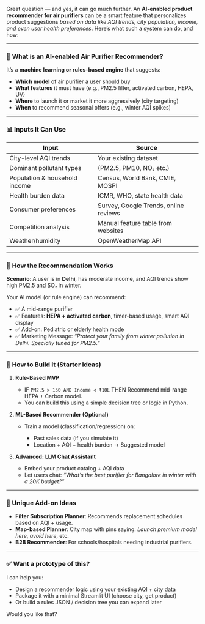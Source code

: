 Great question — and yes, it can go much further. An **AI-enabled product recommender for air purifiers** can be a smart feature that personalizes product suggestions *based on data like AQI trends, city population, income, and even user health preferences*. Here’s what such a system can do, and how:

---

### 🧠 **What is an AI-enabled Air Purifier Recommender?**

It’s a **machine learning or rules-based engine** that suggests:

* **Which model** of air purifier a user should buy
* **What features** it must have (e.g., PM2.5 filter, activated carbon, HEPA, UV)
* **Where** to launch it or market it more aggressively (city targeting)
* **When** to recommend seasonal offers (e.g., winter AQI spikes)

---

### 📊 **Inputs It Can Use**

| Input                         | Source                                |
| ----------------------------- | ------------------------------------- |
| City-level AQI trends         | Your existing dataset                 |
| Dominant pollutant types      | (PM2.5, PM10, NO₂ etc.)               |
| Population & household income | Census, World Bank, CMIE, MOSPI       |
| Health burden data            | ICMR, WHO, state health data          |
| Consumer preferences          | Survey, Google Trends, online reviews |
| Competition analysis          | Manual feature table from websites    |
| Weather/humidity              | OpenWeatherMap API                    |

---

### 🧩 **How the Recommendation Works**

**Scenario**: A user is in **Delhi**, has moderate income, and AQI trends show high PM2.5 and SO₂ in winter.

Your AI model (or rule engine) can recommend:

* ✅ A mid-range purifier
* ✅ Features: **HEPA + activated carbon**, timer-based usage, smart AQI display
* ✅ Add-on: Pediatric or elderly health mode
* ✅ Marketing Message: *“Protect your family from winter pollution in Delhi. Specially tuned for PM2.5.”*

---

### 🔧 **How to Build It (Starter Ideas)**

1. **Rule-Based MVP**

   * IF `PM2.5 > 150 AND Income < ₹10L` THEN Recommend mid-range HEPA + Carbon model.
   * You can build this using a simple decision tree or logic in Python.

2. **ML-Based Recommender (Optional)**

   * Train a model (classification/regression) on:

     * Past sales data (if you simulate it)
     * Location + AQI + health burden → Suggested model

3. **Advanced: LLM Chat Assistant**

   * Embed your product catalog + AQI data
   * Let users chat: *“What’s the best purifier for Bangalore in winter with a 20K budget?”*

---

### 🧠 Unique Add-on Ideas

* **Filter Subscription Planner**: Recommends replacement schedules based on AQI + usage.
* **Map-based Planner**: City map with pins saying: *Launch premium model here*, *avoid here*, etc.
* **B2B Recommender**: For schools/hospitals needing industrial purifiers.

---

### ✅ Want a prototype of this?

I can help you:

* Design a recommender logic using your existing AQI + city data
* Package it with a minimal Streamlit UI (choose city, get product)
* Or build a rules JSON / decision tree you can expand later

Would you like that?
